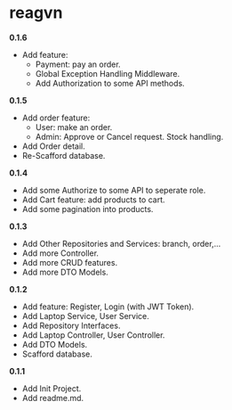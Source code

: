 # reagvn
**0.1.6**
- Add feature:
  - Payment: pay an order.
  - Global Exception Handling Middleware.
  - Add Authorization to some API methods.

**0.1.5**
- Add order feature:
  - User: make an order.
  - Admin: Approve or Cancel request. Stock handling.
- Add Order detail.
- Re-Scafford database.
  
**0.1.4**
- Add some Authorize to some API to seperate role.
- Add Cart feature: add products to cart.
- Add some pagination into products.
  
**0.1.3**
- Add Other Repositories and Services: branch, order,...
- Add more Controller.
- Add more CRUD features.
- Add more DTO Models.
  
**0.1.2**
- Add feature: Register, Login (with JWT Token).
- Add Laptop Service, User Service.
- Add Repository Interfaces.
- Add Laptop Controller, User Controller.
- Add DTO Models.
- Scafford database.

**0.1.1**
- Add Init Project.
- Add readme.md.
 
